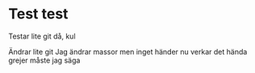 # Test test

Testar lite git då, kul

Ändrar lite git
Jag ändrar massor men inget händer
nu verkar det hända grejer måste jag säga